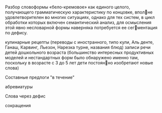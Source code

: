 Разбор словоформы «бело-кремовое» как единого целого, получающего грамматическую характеристику по концовке, вполне удовлетворителен во многих ситуациях, однако для тех систем, в цикл обработки которых включен семантический анализ, для осмысления этой явно несловарной формы наверняка потребуется ее сегментация по дефису.

кулинарные рецепты (переводы с иностранного, типо кули, Аль денте, Ганаш, Карвинг, Льезон, Нарезка турне, названия блюд)
записи речи детей дошкольного возраста (большинство интересных продуктивных моделей и нестандартных форм было обнаружено именно там, поскольку в возрасте с 3 до 5 лет дети постоянно изобретают новые слова)

Составные предлоги "в течение"

абревиатуры

Слова через дефис

сокращения
